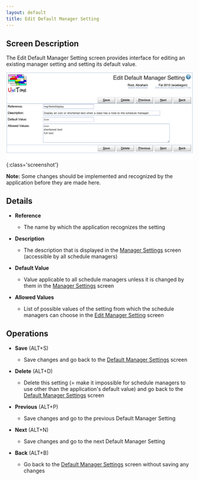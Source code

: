 ```yaml
---
layout: default
title: Edit Default Manager Setting
---
```



## Screen Description

The Edit Default Manager Setting screen provides interface for editing an existing manager setting and setting its default value.

![Edit Default Manager Setting](images/edit-default-manager-setting-1.png){:class='screenshot'}

**Note:** Some changes should be implemented and recognized by the application before they are made here.

## Details

* **Reference**
	* The name by which the application recognizes the setting

* **Description**
	* The description that is displayed in the [Manager Settings](manager-settings) screen (accessible by all schedule managers)

* **Default Value**
	* Value applicable to all schedule managers unless it is changed by them in the [Manager Settings](manager-settings) screen

* **Allowed Values**
	* List of possible values of the setting from which the schedule managers can choose in the [Edit Manager Setting](edit-manager-setting) screen

## Operations

* **Save** (ALT+S)
	* Save changes and go back to the [Default Manager Settings](default-manager-settings) screen

* **Delete** (ALT+D)
	* Delete this setting (= make it impossible for schedule managers to use other than the application's default value) and go back to the [Default Manager Settings](default-manager-settings) screen

* **Previous** (ALT+P)
	* Save changes and go to the previous Default Manager Setting

* **Next** (ALT+N)
	* Save changes and go to the next Default Manager Setting

* **Back** (ALT+B)
	* Go back to the [Default Manager Settings](default-manager-settings) screen without saving any changes
